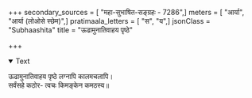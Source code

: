 +++
secondary_sources = [ "महा-सुभाषित-सङ्ग्रहः - 7286",]
meters = [ "आर्या", "आर्या (लोओसे स्छेम)",]
pratimaala_letters = [ "स", "य",]
jsonClass = "Subhaashita"
title = "ऊढामुनातिवाहय पृष्ठे"

+++

<details open><summary>Text</summary>

ऊढामुनातिवाहय पृष्ठे लग्नापि कालमचलापि।  
सर्वंसहे कठोर- त्वचः किमङ्केन कमठस्य॥
</details>

